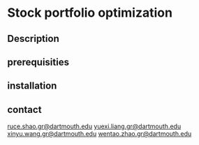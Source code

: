 # Stock portfolio optimization
## Description
## prerequisities
## installation
## contact
ruce.shao.gr@dartmouth.edu
yuexi.liang.gr@dartmouth.edu
xinyu.wang.gr@dartmouth.edu
wentao.zhao.gr@dartmouth.edu
